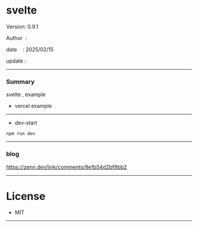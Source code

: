 ﻿# svelte

 Version: 0.9.1

 Author  : 

 date    : 2025/02/15 

 update  :

***
### Summary

svelte  , example

* vercel example

***
* dev-start

```
npm run dev
```

***
### blog

https://zenn.dev/link/comments/8e1b54d2bf9bb2

***
# License

* MIT

***

